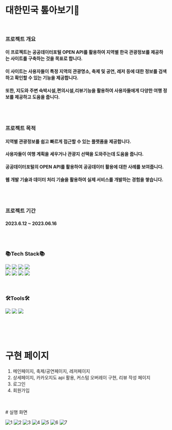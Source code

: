 <br/>

# 대한민국 톺아보기👀   
<br/>

### 프로젝트 개요   
#### 이 프로젝트는 공공데이터포털 OPEN API를 활용하여 지역별 한국 관광정보를 제공하는 사이트를 구축하는 것을 목표로 합니다.
#### 이 사이트는 사용자들이 특정 지역의 관광명소, 축제 및 공연, 레저 등에 대한 정보를 검색하고 확인할 수 있는 기능을 제공합니다.
#### 또한, 지도와 주변 숙박시설,편의시설,리뷰기능을 활용하여 사용자들에게 다양한 여행 정보를 제공하고 도움을 줍니다. 
<br/>
<br/>

### 프로젝트 목적

#### 지역별 관광정보를 쉽고 빠르게 접근할 수 있는 플랫폼을 제공합니다.
#### 사용자들이 여행 계획을 세우거나 관광지 선택을 도와주는데 도움을 줍니다.
#### 공공데이터포털의 OPEN API를 활용하여 공공데이터 활용에 대한 사례를 보여줍니다.
#### 웹 개발 기술과 데이터 처리 기술을 활용하여 실제 서비스를 개발하는 경험을 쌓습니다.

<br/>
<br/>

### 프로젝트 기간
#### 2023.6.12 ~ 2023.06.16
<br/>
<br/>

### 📚Tech Stack📚

<div>
<img src="https://img.shields.io/badge/Java-007396?style=flat&logo=Java&logoColor=white" />
<img src="https://img.shields.io/badge/jquery-0769AD?style=flat&logo=jquery&logoColor=white" />
<img src="https://img.shields.io/badge/springboot-6DB33F?style=flat&logo=springboot&logoColor=white" />
<img src="https://img.shields.io/badge/mysql-4479A1?style=flat&logo=mysql&logoColor=white" />
<br/>
<img src="https://img.shields.io/badge/HTML5-E34F26?style=flat&logo=HTML5&logoColor=white" />
<img src="https://img.shields.io/badge/CSS3-1572B6?style=flat&logo=CSS3&logoColor=white" />
<img src="https://img.shields.io/badge/javascript-F7DF1E?style=flat&logo=JavScripta&logoColor=white" />
<img src="https://img.shields.io/badge/Bootstrap-7952B3?style=flat&logo=Bootstrap&logoColor=white" />
</div>
<br/>
<br/>

### 🛠Tools🛠
<div>
  <img src="https://img.shields.io/badge/visualstudiocode-007ACC?style=flat&logo=visualstudiocode&logoColor=white" />
  <img src="https://img.shields.io/badge/apachetomcat-F8DC75?style=flat&logo=apachetomcat&logoColor=white" />
  <img src="https://img.shields.io/badge/github-181717?style=flat&logo=github&logoColor=white" />
</div>
<br/>
<br/>
</h1>
<br/>
<br/>


# 구현 페이지
  1. 메인페이지, 축제/공연페이지, 레저페이지
  2. 상세페이지, 카카오지도 api 활용, 커스텀 오버레이 구현, 리뷰 작성 페이지
  3. 로그인
  4. 회원가입


<br/>
<br/>
# 실행 화면


![1](https://github.com/gjisoo/travel/assets/103836040/d3182f13-e416-4707-b093-dcb5e53f65fb)
![2](https://github.com/gjisoo/travel/assets/103836040/7cbf449c-08dd-4fe4-9998-fae4a6c766e3)
![3](https://github.com/gjisoo/travel/assets/103836040/9dfdab09-61bd-47b9-afb2-6ad3a08c9426)
![4](https://github.com/gjisoo/travel/assets/103836040/5acdf762-51c3-4358-8fbe-2b31dad7b00e)
![5](https://github.com/gjisoo/travel/assets/103836040/6d2566e1-9d4d-47a5-9edc-a4a10cd61e02)
![6](https://github.com/gjisoo/travel/assets/103836040/16a0c3ba-6c09-438c-bcee-5a9b1d9e0fcd)
![7](https://github.com/gjisoo/travel/assets/103836040/5694cbdf-2e4e-4c19-8491-a93bb4bd3f5a)


